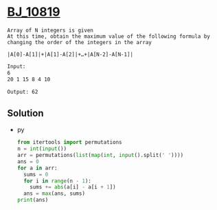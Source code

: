# [BJ_10819](https://acmicpc.net/problem/10819)

```en
Array of N integers is given
At this time, obtain the maximum value of the following formula by changing the order of the integers in the array

|A[0]-A[1]|+|A[1]-A[2]|+…+|A[N-2]-A[N-1]|
```

```txt
Input:
6
20 1 15 8 4 10

Output: 62
```

## Solution

* py

  ```py
  from itertools import permutations
  n = int(input())
  arr = permutations(list(map(int, input().split(' '))))
  ans = 0
  for a in arr:
    sums = 0
    for i in range(n - 1):
      sums += abs(a[i] - a[i + 1])
    ans = max(ans, sums)
  print(ans)
  ```
